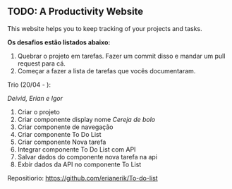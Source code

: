## TODO: A Productivity Website

This website helps you to keep tracking of your projects and tasks.

**Os desafios estão listados abaixo:**
1. Quebrar o projeto em tarefas. Fazer um commit disso e mandar um pull request para cá.
2. Começar a fazer a lista de tarefas que vocês documentaram.

Trio (20/04 - ):

*Deivid, Erian e Igor*

1. Criar o projeto 
2. Criar componente display nome *Cereja de bolo*
3. Criar componente de navegação
4. Criar componente To Do List
5. Criar componente Nova tarefa
6. Integrar componente To Do List com API
7. Salvar dados do componente nova tarefa na api
8. Exbir dados da API no componente To List

Repositiorio: https://github.com/erianerik/To-do-list
